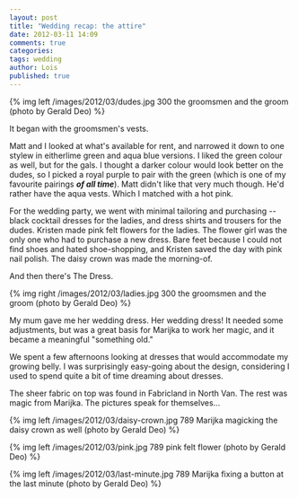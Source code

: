 ```yaml
---
layout: post
title: "Wedding recap: the attire"
date: 2012-03-11 14:09
comments: true
categories: 
tags: wedding
author: Lois
published: true
---
```


{% img left /images/2012/03/dudes.jpg 300 the groomsmen and the groom (photo by Gerald Deo) %}

It began with the groomsmen's vests.

Matt and I looked at what's available for rent, and narrowed it down to one stylew in eitherlime green and aqua blue versions. I liked the green colour as well, but for the gals. I thought a darker colour would look better on the dudes, so I picked a royal purple to pair with the green (which is one of my favourite pairings ***of all time***). Matt didn't like that very much though. He'd rather have the aqua vests. Which I matched with a hot pink.

For the wedding party, we went with minimal tailoring and purchasing -- black cocktail dresses for the ladies, and dress shirts and trousers for the dudes. Kristen made pink felt flowers for the ladies. The flower girl was the only one who had to purchase a new dress. Bare feet because I could not find shoes and hated shoe-shopping, and Kristen saved the day with pink nail polish. The daisy crown was made the morning-of.

And then there's The Dress. 

<!-- more -->

{% img right /images/2012/03/ladies.jpg 300 the groomsmen and the groom (photo by Gerald Deo) %}

My mum gave me her wedding dress. Her wedding dress! It needed some adjustments, but was a great basis for Marijka to work her magic, and it became a meaningful "something old."

We spent a few afternoons looking at dresses that would accommodate my growing belly. I was surprisingly easy-going about the design, considering I used to spend quite a bit of time dreaming about dresses.

The sheer fabric on top was found in Fabricland in North Van. The rest was magic from Marijka. The pictures speak for themselves...

{% img left /images/2012/03/daisy-crown.jpg 789 Marijka magicking the daisy crown as well (photo by Gerald Deo) %}

{% img left /images/2012/03/pink.jpg 789 pink felt flower (photo by Gerald Deo) %}

{% img left /images/2012/03/last-minute.jpg 789 Marijka fixing a button at the last minute (photo by Gerald Deo) %}
